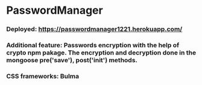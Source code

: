 # PasswordManager
### Deployed: https://passwordmanager1221.herokuapp.com/


### Additional feature: Passwords encryption with the help of crypto npm pakage. The encryption and decryption done in the mongoose pre('save'), post('init') methods. 

### CSS frameworks: Bulma

